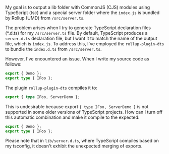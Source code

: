 My goal is to output a lib folder with CommonJS (CJS) modules using TypeScript (tsc) and a special server folder where the `index.js` is bundled by Rollup (UMD) from `/src/server.ts`.

The problem arises when I try to generate TypeScript declaration files (*.d.ts) for my `/src/server.ts` file. By default, TypeScript produces a `server.d.ts` declaration file, but I want it to match the name of the output file, which is `index.js`. To address this, I've employed the `rollup-plugin-dts` to bundle the `index.d.ts` from `/src/server.ts`.

However, I've encountered an issue. When I write my source code as follows:

```ts
export { Demo };
export type { IFoo };
```

The plugin `rollup-plugin-dts` compiles it to:

```ts
export { type IFoo, ServerDemo };
```

This is undesirable because export `{ type IFoo, ServerDemo }` is not supported in some older versions of TypeScript projects. How can I turn off this automatic combination and make it compile to the expected:

```ts
export { Demo };
export type { IFoo };
```

Please note that in `lib/server.d.ts`, where TypeScript compiles based on my tsconfig, it doesn't exhibit the unexpected merging of exports.
